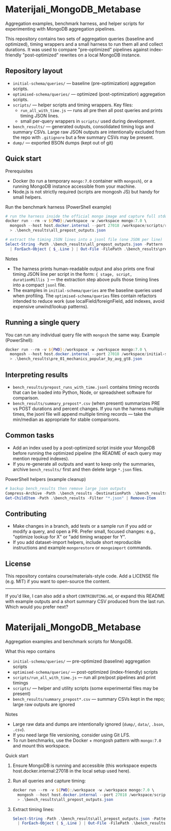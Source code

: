 # Materijali_MongoDB_Metabase

Aggregation examples, benchmark harness, and helper scripts for experimenting with MongoDB aggregation pipelines.

This repository contains two sets of aggregation queries (baseline and optimized), timing wrappers and a small harness to run them all and collect durations. It was used to compare "pre-optimized" pipelines against index-friendly "post-optimized" rewrites on a local MongoDB instance.

## Repository layout

- `initial-schema/queries/` — baseline (pre-optimization) aggregation scripts.
- `optimised-schema/queries/` — optimized (post-optimization) aggregation scripts.
- `scripts/` — helper scripts and timing wrappers. Key files:
  - `run_all_with_time.js` — runs all pre then all post queries and prints timing JSON lines.
  - small per-query wrappers in `scripts/` used during development.
- `bench_results/` — generated outputs, consolidated timing logs and summary CSVs. Large raw JSON outputs are intentionally excluded from the repo with `.gitignore` but a few summary CSVs may be present.
- `dump/` — exported BSON dumps (kept out of git)

## Quick start

Prerequisites
- Docker (to run a temporary `mongo:7.0` container with `mongosh`), or a running MongoDB instance accessible from your machine.
- Node.js is not strictly required (scripts are mongosh JS) but handy for small helpers.

Run the benchmark harness (PowerShell example)

```powershell
# run the harness inside the official mongo image and capture full stdout
docker run --rm -v ${PWD}:/workspace -w /workspace mongo:7.0 \
  mongosh --host host.docker.internal --port 27018 /workspace/scripts/run_all_with_time.js \
  > .\bench_results\all_prepost_outputs.json

# extract the timing JSON lines into a jsonl file (one JSON per line)
Select-String -Path .\bench_results\all_prepost_outputs.json -Pattern '"stage"' \
  | ForEach-Object { $_.Line } | Out-File -FilePath .\bench_results\prepost_runs_with_time.jsonl -Encoding utf8
```

Notes
- The harness prints human-readable output and also prints one final timing JSON line per script in the form: `{ stage, script, durationMillis }` — the extraction step above pulls those timing lines into a compact `jsonl` file.
- The examples in `initial-schema/queries` are the baseline queries used when profiling. The `optimised-schema/queries` files contain refactors intended to reduce work (use localField/foreignField, add indexes, avoid expensive $unwind/$lookup patterns).

## Running a single query

You can run any individual query file with `mongosh` the same way. Example (PowerShell):

```powershell
docker run --rm -v ${PWD}:/workspace -w /workspace mongo:7.0 \
  mongosh --host host.docker.internal --port 27018 /workspace/initial-schema/queries/01_mechanics_popular_by_avg_gt8_pre.js \
  > .\bench_results\pre_01_mechanics_popular_by_avg_gt8.json
```

## Interpreting results

- `bench_results/prepost_runs_with_time.jsonl` contains timing records that can be loaded into Python, Node, or spreadsheet software for comparison.
- `bench_results/summary_prepost*.csv` (when present) summarizes PRE vs POST durations and percent changes. If you run the harness multiple times, the jsonl file will append multiple timing records — take the min/median as appropriate for stable comparisons.

## Common tasks

- Add an index used by a post-optimized script inside your MongoDB before running the optimized pipeline (the README of each query may mention required indexes).
- If you re-generate all outputs and want to keep only the summaries, archive `bench_results/` first and then delete large `*.json` files.

PowerShell helpers (example cleanup)

```powershell
# backup bench_results then remove large json outputs
Compress-Archive -Path .\bench_results -DestinationPath .\bench_results_backup.zip
Get-ChildItem -Path .\bench_results -Filter "*.json" | Remove-Item
```

## Contributing

- Make changes in a branch, add tests or a sample run if you add or modify a query, and open a PR. Prefer small, focused changes: e.g., "optimize lookup for X" or "add timing wrapper for Y".
- If you add dataset-import helpers, include short reproducible instructions and example `mongorestore` or `mongoimport` commands.

## License

This repository contains course/materials-style code. Add a LICENSE file (e.g. MIT) if you want to open-source the content.

---

If you'd like, I can also add a short `CONTRIBUTING.md`, or expand this README with example outputs and a short summary CSV produced from the last run. Which would you prefer next?
# Materijali_MongoDB_Metabase

Aggregation examples and benchmark scripts for MongoDB.

What this repo contains
- `initial-schema/queries/` — pre-optimized (baseline) aggregation scripts
- `optimised-schema/queries/` — post-optimized (index-friendly) scripts
- `scripts/run_all_with_time.js` — run all pre/post pipelines and print timings
- `scripts/` — helper and utility scripts (some experimental files may be present)
- `bench_results/summary_prepost*.csv` — summary CSVs kept in the repo; large raw outputs are ignored

Notes
- Large raw data and dumps are intentionally ignored (`dump/`, `data/`, `.bson`, `.csv`).
- If you need large file versioning, consider using Git LFS.
- To run benchmarks, use the Docker + mongosh pattern with `mongo:7.0` and mount this workspace.

Quick start
1. Ensure MongoDB is running and accessible (this workspace expects host.docker.internal:27018 in the local setup used here).
2. Run all queries and capture timing:
   ```powershell
   docker run --rm -v ${PWD}:/workspace -w /workspace mongo:7.0 \
     mongosh --host host.docker.internal --port 27018 /workspace/scripts/run_all_with_time.js \
     > .\bench_results\all_prepost_outputs.json
   ```

3. Extract timing lines:
   ```powershell
   Select-String -Path .\bench_results\all_prepost_outputs.json -Pattern '"stage"' \
     | ForEach-Object { $_.Line } | Out-File -FilePath .\bench_results\prepost_runs_with_time.jsonl -Encoding utf8
   ```
